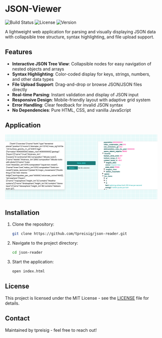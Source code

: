# JSON-Viewer

![Build Status](https://img.shields.io/badge/build-passing-brightgreen)
![License](https://img.shields.io/badge/license-MIT-blue.svg)
![Version](https://img.shields.io/badge/version-1.0.0-orange)

A lightweight web application for parsing and visually displaying JSON data with collapsible tree structure, syntax highlighting, and file upload support.

## Features

- **Interactive JSON Tree View**: Collapsible nodes for easy navigation of nested objects and arrays
- **Syntax Highlighting**: Color-coded display for keys, strings, numbers, and other data types
- **File Upload Support**: Drag-and-drop or browse JSON/JSON files directly
- **Real-time Parsing**: Instant validation and display of JSON input
- **Responsive Design**: Mobile-friendly layout with adaptive grid system
- **Error Handling**: Clear feedback for invalid JSON syntax
- **No Dependencies**: Pure HTML, CSS, and vanilla JavaScript

## Application

![Screenshot](assets/parsed.png)

## Installation

1. Clone the repository:
   ```bash
   git clone https://github.com/tpreisig/json-reader.git
   ```
2. Navigate to the project directory:
   ```bash
   cd json-reader
   ```
3. Start the application:
   ```bash
   open index.html
   ```

## License

This project is licensed under the MIT License - see the [LICENSE](LICENSE) file for details.

## Contact

Maintained by tpreisig - feel free to reach out!